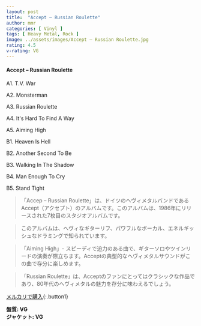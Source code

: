 ```yaml
---
layout: post
title:  "Accept – Russian Roulette"
author: mmr
categories: [ Vinyl ]
tags: [ Heavy Metal, Rock ]
image: ../assets/images/Accept – Russian Roulette.jpg
rating: 4.5
v-rating: VG
---
```


#### Accept – Russian Roulette

A1. T.V. War

A2. Monsterman

A3. Russian Roulette

A4. It's Hard To Find A Way

A5. Aiming High

B1. Heaven Is Hell

B2. Another Second To Be

B3. Walking In The Shadow

B4. Man Enough To Cry

B5. Stand Tight

> 「Accep – Russian Roulette」は、ドイツのヘヴィメタルバンドであるAccept（アクセプト）のアルバムです。このアルバムは、1986年にリリースされた7枚目のスタジオアルバムです。

> このアルバムは、ヘヴィなギターリフ、パワフルなボーカル、エネルギッシュなドラミングで知られています。

> 「Aiming High」- スピーディで迫力のある曲で、ギターソロやツインリードの演奏が際立ちます。Acceptの典型的なヘヴィメタルサウンドがこの曲で存分に楽しめます。

> 「Russian Roulette」は、Acceptのファンにとってはクラシックな作品であり、80年代のヘヴィメタルの魅力を存分に味わえるでしょう。



[メルカリで購入](https://jp.mercari.com/item/m79383927346){:.button1}


<div class="mt-4 mb-4 d-flex align-items-center">
<strong class="mr-1">盤質: VG</strong>
</div>
<div class="mt-4 mb-4 d-flex align-items-center">
<strong class="mr-1">ジャケット: VG</strong>
</div>